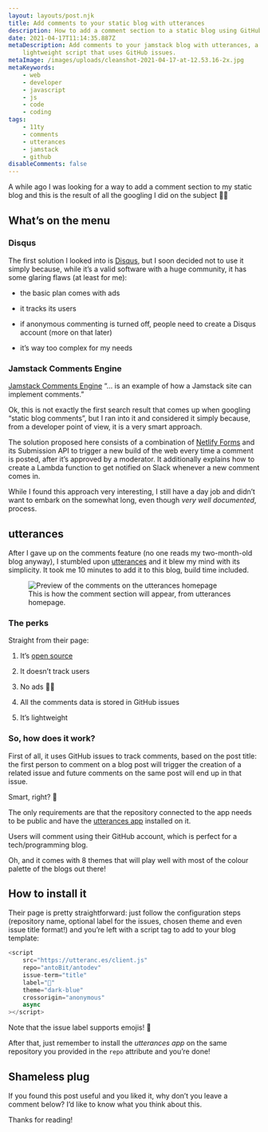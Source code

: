 ```yaml
---
layout: layouts/post.njk
title: Add comments to your static blog with utterances
description: How to add a comment section to a static blog using GitHub issues
date: 2021-04-17T11:14:35.887Z
metaDescription: Add comments to your jamstack blog with utterances, a
    lightweight script that uses GitHub issues.
metaImage: /images/uploads/cleanshot-2021-04-17-at-12.53.16-2x.jpg
metaKeywords:
    - web
    - developer
    - javascript
    - js
    - code
    - coding
tags:
    - 11ty
    - comments
    - utterances
    - jamstack
    - github
disableComments: false
---
```


A while ago I was looking for a way to add a comment section to my static blog and this is the result of all the googling I did on the subject 💪🏻

## What’s on the menu

### Disqus

The first solution I looked into is [Disqus](https://blog.disqus.com/), but I soon decided not to use it simply because, while it’s a valid software with a huge community, it has some glaring flaws (at least for me):

-   the basic plan comes with ads

-   it tracks its users

-   if anonymous commenting is turned off, people need to create a Disqus account (more on that later)

-   it’s way too complex for my needs

### Jamstack Comments Engine

[Jamstack Comments Engine](https://jamstack-comments.netlify.app/) “… is an example of how a Jamstack site can implement comments.”

Ok, this is not exactly the first search result that comes up when googling “static blog comments”, but I ran into it and considered it simply because, from a developer point of view, it is a very smart approach.

The solution proposed here consists of a combination of [Netlify Forms](https://docs.netlify.com/forms/setup/) and its Submission API to trigger a new build of the web every time a comment is posted, after it’s approved by a moderator. It additionally explains how to create a Lambda function to get notified on Slack whenever a new comment comes in.

While I found this approach very interesting, I still have a day job and didn’t want to embark on the somewhat long, even though _very well documented_, process.

## utterances

After I gave up on the comments feature (no one reads my two-month-old blog anyway), I stumbled upon [utterances](https://utteranc.es/) and it blew my mind with its simplicity. It took me 10 minutes to add it to this blog, build time included.

<figure>
    <img class="rounded-corners" src="/images/uploads/cleanshot-2021-04-17-at-12.53.16-2x.jpg" alt="Preview of the comments on the utterances homepage" title="Preview of the comments on the utterances homepage" />
    <figcaption class="image-caption-text">This is how the comment section will appear, from utterances homepage.</a></figcaption>
</figure>

### The perks

Straight from their page:

1. It’s [open source](https://github.com/utterance)

2. It doesn’t track users

3. No ads 👏🏻

4. All the comments data is stored in GitHub issues

5. It’s lightweight

### So, how does it work?

First of all, it uses GitHub issues to track comments, based on the post title: the first person to comment on a blog post will trigger the creation of a related issue and future comments on the same post will end up in that issue.

Smart, right? 🔮

The only requirements are that the repository connected to the app needs to be public and have the [utterances app](https://github.com/apps/utterances) installed on it.

Users will comment using their GitHub account, which is perfect for a tech/programming blog.

Oh, and it comes with 8 themes that will play well with most of the colour palette of the blogs out there!

## How to install it

Their page is pretty straightforward: just follow the configuration steps (repository name, optional label for the issues, chosen theme and even issue title format!) and you’re left with a script tag to add to your blog template:

```js
<script
    src="https://utteranc.es/client.js"
    repo="antoBit/antodev"
    issue-term="title"
    label="💬"
    theme="dark-blue"
    crossorigin="anonymous"
    async
></script>
```

Note that the issue label supports emojis! 🎉

After that, just remember to install the _utterances app_ on the same repository you provided in the `repo` attribute and you’re done!

## Shameless plug

If you found this post useful and you liked it, why don’t you leave a comment below? I’d like to know what you think about this.

Thanks for reading!
